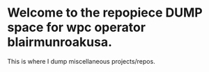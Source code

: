 # Welcome to the repopiece DUMP space for wpc operator blairmunroakusa.

This is where I dump miscellaneous projects/repos.
